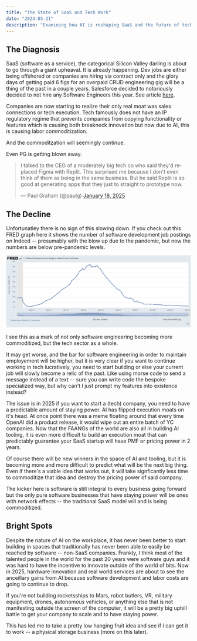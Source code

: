 ```yaml
---
title: "The State of SaaS and Tech Work"
date: "2024-03-21"
description: "Examining how AI is reshaping SaaS and the future of tech work"
---
```


## The Diagnosis
SaaS (software as a service), the categorical Silicon Valley darling is about to go through a giant upheaval. It is already happening. Dev jobs are either being offshored or companies are hiring via contract only and the glory days of getting paid 6 figs for an overpaid CRUD engineering gig will be a thing of the past in a couple years. Salesforce decided to notoriously decided to not hire any Software Engineers this year. See article [here](https://www.salesforceben.com/salesforce-will-hire-no-more-software-engineers-in-2025-says-marc-benioff/).

Companies are now starting to realize their only real moat was sales connections or tech execution. Tech famously does not have an IP regulatory regime that prevents companies from copying functionality or features which is causing both breakneck innovation but now due to AI, this is causing labor commoditization. 

And the commoditzation will seemingly continue.

Even PG is getting blown away.
<blockquote class="twitter-tweet">
<p lang="en" dir="ltr">I talked to the CEO of a moderately big tech co who said they'd replaced Figma with Replit. This surprised me because I don't even think of them as being in the same business. But he said Replit is so good at generating apps that they just to straight to prototype now.</p>&mdash; Paul Graham (@paulg) <a href="https://twitter.com/paulg/status/1880594118927430068?ref_src=twsrc%5Etfw">January 18, 2025</a>
</blockquote>
<script async src="https://platform.twitter.com/widgets.js" charset="utf-8"></script>



## The Decline
Unfortunatley there is no sign of this slowing down. If you check out this FRED graph here it shows the number of software development job postings on Indeed -- presumably with the blow up due to the pandemic, but now the numbers are below pre-pandemic levels.


![Software Development Job Postings](./fred.png)

I see this as a mark of not only software engineering becoming more commoditized, but the tech sector as a whole.

It may get worse, and the bar for software engineering in order to maintain employement will be higher, but it is very clear if you want to continue working in tech lucratively, you need to start building or else your current job will slowly become a relic of the past. Like using morse code to send a message instead of a text -- sure you can write code the bespoke specialized way, but why can't I just prompt my features into existence instead?

The issue is in 2025 if you want to start a (tech) company, you need to have a predictable amount of staying power. AI has flipped execution moats on it's head. At once point there was a meme floating around that every time OpenAI did a product release, it would wipe out an entire batch of YC companies. Now that the FAANGs of the world are also all in building AI tooling, it is even more difficult to build an execution moat that can predictably guarantee your SaaS startup will have PMF or pricing power in 2 years.

Of course there will be new winners in the space of AI and tooling, but it is becoming more and more difficult to predict what will be the next big thing. Even if there's a viable idea that works out, it will take signficantly less time to commoditize that idea and destroy the pricing power of said company. 

The kicker here is software is still integral to every business going forward but the only pure software businesses that have staying power will be ones with network effects -- the traditional SaaS model will and is being commoditized.


## Bright Spots
Despite the nature of AI on the workplace, it has never been better to start building in spaces that traditionally has never been able to easily be reached by software -- non-SaaS companies. Frankly, I think most of the talented people in the world for the past 20 years were software guys and it was hard to have the incentive to innovate outside of the world of bits. Now in 2025, hardware innovation and real world services are about to see the anceillary gains from AI because software development and labor costs are going to continue to drop.

If you're not building rocketsships to Mars, robot butlers, VR, military equipment, drones, autonomous vehicles, or anything else that is not manifesting outside the screen of the computer, it will be a pretty big uphill battle to get your company to scale and to have staying power. 

This has led me to take a pretty low hanging fruit idea and see if I can get it to work -- a physical storage business (more on this later).

